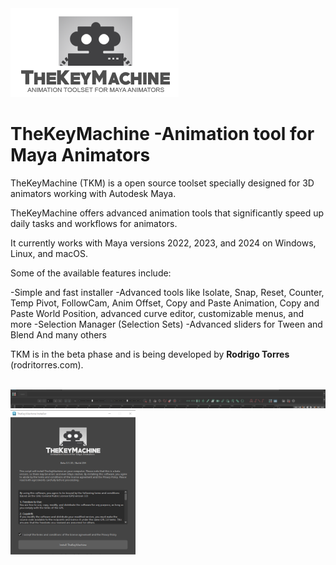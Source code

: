 
<img width="269px" src="./TheKeyMachine/data/img/tkm_logo_small.png" />

# TheKeyMachine -Animation tool for Maya Animators

TheKeyMachine (TKM) is a open source toolset specially designed for 3D animators working with Autodesk Maya.

TheKeyMachine offers advanced animation tools that significantly speed up daily tasks and workflows for animators.

It currently works with Maya versions 2022, 2023, and 2024 on Windows, Linux, and macOS.

Some of the available features include:

-Simple and fast installer
-Advanced tools like Isolate, Snap, Reset, Counter, Temp Pivot, FollowCam, Anim Offset, Copy and Paste Animation, Copy and Paste World Position, advanced curve editor, customizable menus, and more
-Selection Manager (Selection Sets)
-Advanced sliders for Tween and Blend
And many others

TKM is in the beta phase and is being developed by <b>Rodrigo Torres</b> (rodritorres.com).<br><br>


<img src="./TheKeyMachine/data/img/toolbar_example.png" />

<img width="200px" src="./TheKeyMachine/data/img/install_example.png" />
